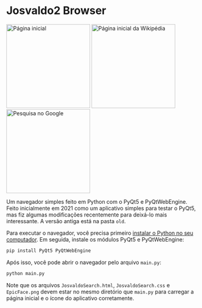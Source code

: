 # Josvaldo2 Browser
<img alt="Página inicial" src="https://github.com/Josvaldo2/Josvaldo2Browser/assets/59576112/3039a6c7-a87e-40c2-b955-56b26fd39b26" height=220>
<img alt="Página inicial da Wikipédia" src="https://github.com/Josvaldo2/Josvaldo2Browser/assets/59576112/52fe4ba2-26fe-4830-9c30-fccf3b52d57e" height=220>
<img alt="Pesquisa no Google" src="https://github.com/Josvaldo2/Josvaldo2Browser/assets/59576112/ed5d3785-73a3-418e-9189-84edf1867b1f" height=220>

Um navegador simples feito em Python com o PyQt5 e PyQtWebEngine.  
Feito inicialmente em 2021 como um aplicativo simples para testar o PyQt5, mas fiz algumas modificações recentemente para deixá-lo mais interessante.
A versão antiga está na pasta `old`.

Para executar o navegador, você precisa primeiro [instalar o Python no seu computador](https://www.python.org/downloads). Em seguida, instale os módulos
PyQt5 e PyQtWebEngine:

```bash
pip install PyQt5 PyQtWebEngine
```

Após isso, você pode abrir o navegador pelo arquivo `main.py`:

```bash
python main.py
```

Note que os arquivos `JosvaldoSearch.html`, `JosvaldoSearch.css` e `EpicFace.png` devem estar no mesmo diretório que `main.py` para carregar a página inicial
e o ícone do aplicativo corretamente.